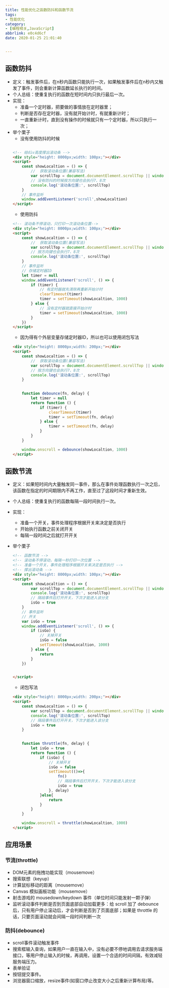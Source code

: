```yaml
---
title: 性能优化之函数防抖和函数节流
tags: 
- 性能优化
category: 
- [编程相关,JavaScript]
abbrlink: e0c4d6cf
date: 2020-01-25 21:01:40


---
```


## 函数防抖

+ 定义：触发事件后，在n秒内函数只能执行一次，如果触发事件后在n秒内又触发了事件，则会重新计算函数延长执行的时间。
+ 个人总结：使重复执行的函数在短时间内只执行最后一次。
+ 实现： 
    - 准备一个定时器，把要做的事情放在定时器里；
    - 判断是否存在定时器，没有就开始计时，有就重新计时；
    - 一直重新计时，直到没有操作的时候就只有一个定时器，所以只执行一次；
+ 举个栗子
    - 没有使用防抖的时候
    ```html

    <!-- 给div高度撑出滚动条 -->
    <div style="height: 8000px;width: 100px;"></div>
    <script>
        const showLocaltion = () => {
            //  获取滚动条位置(兼容写法)
            var scrollTop = document.documentElement.scrollTop || window.pageYOffset || document.body.scrollTop
            // 没有防抖的时候按方向键也会执行7、8次
            console.log('滚动条位置:', scrollTop)
        }
        // 事件监听
        window.addEventListener('scroll',showLocaltion)
    </script>
    ```
    - 使用防抖
    ```html
    <!-- 滚动条不停滚动，只打印一次滚动条位置-->
    <div style="height: 8000px;width: 100px;"></div>
    <script>
        const showLocaltion = () => {
            //  获取滚动条位置(兼容写法)
            var scrollTop = document.documentElement.scrollTop || window.pageYOffset || document.body.scrollTop
            // 按方向键也会执行7、8次
            console.log('滚动条位置:', scrollTop)
        }
        // 事件监听
        // 存储定时器ID
        let timer = null
        window.addEventListener('scroll', () => {
            if (timer) {
                // 有定时器就先清除再重新开始计时
                clearTimeout(timer)
                timer = setTimeout(showLocaltion, 1000)
            } else {
                // 没有定时器就直接开始计时
                timer = setTimeout(showLocaltion, 1000)
            }
        })
    </script>

    ```
    - 因为得有个外层变量存储定时器ID，所以也可以使用闭包写法
    ```html
    <div style="height: 8000px;width: 200px;"></div>
    <script>
        const showLocaltion = () => {
            //  获取滚动条位置(兼容写法)
            var scrollTop = document.documentElement.scrollTop || window.pageYOffset || document.body.scrollTop
            // 按方向键也会执行7、8次
            console.log('滚动条位置:', scrollTop)
        }
       

        function debounce(fn, delay) {
            let timer = null
            return function () {
                if (timer) {
                    clearTimeout(timer)
                    timer = setTimeout(fn, delay)
                } else {
                    timer = setTimeout(fn, delay)
                }
            }
        }

        window.onscroll = debounce(showLocaltion, 1000)
    </script>

    ```






## 函数节流

+ 定义：如果短时间内大量触发同一事件，那么在事件处理函数执行一次之后，该函数在指定的时间期限内不再工作，直至过了这段时间才重新生效。
+ 个人总结：使重复执行的函数每隔一段时间执行一次。
+ 实现： 
    - 准备一个开关，事件处理程序根据开关来决定是否执行
    - 开始执行函数之前关闭开关
    - 每隔一段时间之后就打开开关

+ 举个栗子
    ```html
    <!-- 函数节流 -->
    <!-- 滚动条不停滚动，每隔一秒打印一次位置 -->
    <!-- 准备一个开关，事件处理程序根据开关来决定是否执行 -->
    <!-- 撑出滚动条 -->
    <div style="height: 8000px;width: 100px;"></div>
    <script>
        const showLocaltion = () => {
            var scrollTop = document.documentElement.scrollTop || window.pageYOffset || document.body.scrollTop
            console.log('滚动条位置:', scrollTop)
            // 隔段事件后打开开关，下次才能进入该分支
            isGo = true
        }
        // 事件监听
        // 开关
        var isGo = true
        window.addEventListener('scroll', () => {
            if (isGo) {
                // 关掉开关
                isGo = false
                setTimeout(showLocaltion, 1000)
            } else {
                return
            }
        })


    </script>
    ```
    - 闭包写法
    ```html
    <div style="height: 8000px;width: 200px;"></div>
    <script>
        const showLocaltion = () => {
            var scrollTop = document.documentElement.scrollTop || window.pageYOffset || document.body.scrollTop
            console.log('滚动条位置:', scrollTop)
            // 隔段事件后打开开关，下次才能进入该分支
            isGo = true
        }
       

        function throttle(fn, delay) {
            let isGo = true
            return function () {
                if (isGo) {
                    // 关掉开关
                    isGo = false
                    setTimeout(()=>{
                        fn()
                        // 隔段事件后打开开关，下次才能进入该分支
                        isGo = true
                    }, delay)
                }else{
                    return
                } 
            }
        }

        window.onscroll = throttle(showLocaltion, 1000)
    </script>
    ```


## 应用场景

### 节流(throttle)
+ DOM元素的拖拽功能实现（mousemove）
+ 搜索联想（keyup）
+ 计算鼠标移动的距离（mousemove）
+ Canvas 模拟画板功能（mousemove）
+ 射击游戏的 mousedown/keydown 事件（单位时间只能发射一颗子弹）
+ 监听滚动事件判断是否到页面底部自动加载更多：给 scroll 加了 debounce 后，只有用户停止滚动后，才会判断是否到了页面底部；如果是 throttle 的话，只要页面滚动就会间隔一段时间判断一次

### 防抖(debounce)
+ scroll事件滚动触发事件
+ 搜索框输入查询，如果用户一直在输入中，没有必要不停地调用去请求服务端接口，等用户停止输入的时候，再调用，设置一个合适的时间间隔，有效减轻服务端压力。
+ 表单验证
+ 按钮提交事件。
+ 浏览器窗口缩放，resize事件(如窗口停止改变大小之后重新计算布局)等。
